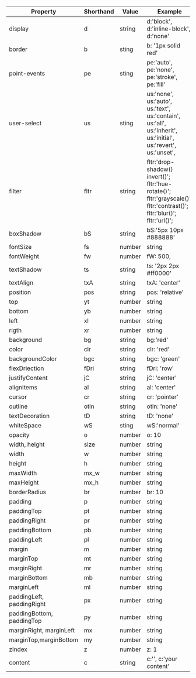 ﻿| Property                  | Shorthand | Value           | Example                                                                                                                 |
|---------------------------|-----------|-----------------|-------------------------------------------------------------------------------------------------------------------------|
| display                   | d         | string          | d:'block', d:'inline-block', d:'none'                                                                                   |
| border                    | b         | sting           | b: '1px solid red'                                                                                                      |
| point-events              | pe        | sting           | pe:'auto', pe:'none', pe:'stroke', pe:'fill'                                                                            |
| user-select               | us        | sting           | us:'none', us:'auto', us:'text', us:'contain', us:'all', us:'inherit', us:'initial', us:'revert', us:'unset',           |
| filter                    | fltr      | string          | fltr:'drop-shadow() invert()'; fltr:'hue-rotate()'; fltr:'grayscale()'; fltr:'contrast()'; fltr:'blur()'; fltr:'url()'; |
| boxShadow                 | bS        | string          | bS:'5px 10px #888888'                                                                                                   |
| fontSize                  | fs        | number | string | fs: 10, fs: '10px', fs:'10rem';                                                                                         |
| fontWeight                | fw        | number          | fW: 500,                                                                                                                |
| textShadow                | ts        | string          | ts: '2px 2px #ff0000'                                                                                                   |
| textAlign                 | txA       | string          | txA: 'center'                                                                                                           |
| position                  | pos       | string          | pos: 'relative'                                                                                                         |
| top                       | yt        | number | string | yt: 10, yt: '10px', yt:'10%'                                                                                            |
| bottom                    | yb        | number | string | yb: 10, yb: '10px', yb:'10%'                                                                                            |
| left                      | xl        | number | string | xl: 10, xl: '10px', xl:'10%'                                                                                            |
| rigth                     | xr        | number | string | xr: 10, xr: '10px', xr:'10%'                                                                                            |
| background                | bg        | string          | bg:'red'                                                                                                                |
| color                     | clr       | string          | clr: 'red'                                                                                                              |
| backgroundColor           | bgc       | string          | bgc: 'green'                                                                                                            |
| flexDriection             | fDri      | string          | fDri: 'row'                                                                                                             |
| justifyContent            | jC        | string          | jC: 'center'                                                                                                            |
| alignItems                | aI        | string          | al: 'center'                                                                                                            |
| cursor                    | cr        | string          | cr: 'pointer'                                                                                                           |
| outline                   | otln      | string          | otln: 'none'                                                                                                            |
| textDecoration            | tD        | string          | tD: 'none'                                                                                                              |
| whiteSpace                | wS        | sting           | wS:'normal'                                                                                                             |
| opacity                   | o         | number          | o: 10                                                                                                                   |
| width, height             | size      | number | string | size: 10, size: '10px'                                                                                                  |
| width                     | w         | number | string | w: 10, w: '10px'                                                                                                        |
| height                    | h         | number | string | h: 10, h: '10px'                                                                                                        |
| maxWidth                  | mx_w      | number | string | mx_w: 10, mx_h: '10px'                                                                                                  |
| maxHeight                 | mx_h      | number | string | mx_h: 10, mx_h: '10px'                                                                                                  |
| borderRadius              | br        | number          | br: 10                                                                                                                  |
| padding                   | p         | number | string | p: 10, p: '10px'                                                                                                        |
| paddingTop                | pt        | number | string | pt: 10, pt: '10px'                                                                                                      |
| paddingRight              | pr        | number | string | pr: 10, pr: '10px'                                                                                                      |
| paddingBottom             | pb        | number | string | pb: 10, pb: '10px'                                                                                                      |
| paddingLeft               | pl        | number | string | pl: 10, pl: '10px'                                                                                                      |
| margin                    | m         | number | string | m: 10, m: '10px'                                                                                                        |
| marginTop                 | mt        | number | string | mt: 10, mt: '10px'                                                                                                      |
| marginRight               | mr        | number | string | mr: 10, mr: '10px'                                                                                                      |
| marginBottom              | mb        | number | string | mb: 10, mb: '10px'                                                                                                      |
| marginLeft                | ml        | number | string | ml: 10, ml: '10px'                                                                                                      |
| paddingLeft, paddingRight | px        | number | string | px: 10, px: '10px'                                                                                                      |
| paddingBottom, paddingTop | py        | number | string | py: 10, py: '10px'                                                                                                      |
| marginRight, marginLeft   | mx        | number | string | mx: 10, mx: '10px'                                                                                                      |
| marginTop,marginBottom    | my        | number | string | my: 10, my: '10px'                                                                                                      |
| zIndex                    | z         | number          | z: 1                                                                                                                    |
| content                   | c         | string          | c:'', c:'your content'                                                                                                  |
